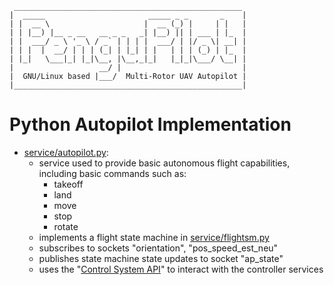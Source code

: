      ___________________________________________________
    |  _____                       _____ _ _       _    |
    | |  __ \                     |  __ (_) |     | |   |
    | | |__) |__ _ __   __ _ _   _| |__) || | ___ | |_  |
    | |  ___/ _ \ '_ \ / _` | | | |  ___/ | |/ _ \| __| |
    | | |  |  __/ | | | (_| | |_| | |   | | | (_) | |_  |
    | |_|   \___|_| |_|\__, |\__,_|_|   |_|_|\___/ \__| |
    |                   __/ |                           |
    |  GNU/Linux based |___/  Multi-Rotor UAV Autopilot |
    |___________________________________________________|


Python Autopilot Implementation
===============================

- [service/autopilot.py](service/autopilot.py):
  - service used to provide basic autonomous flight capabilities, including basic commands such as:
    - takeoff
    - land
    - move
    - stop
    - rotate
  - implements a flight state machine in [service/flightsm.py](service/flightsm.py)
  - subscribes to sockets "orientation", "pos_speed_est_neu"
  - publishes state machine state updates to socket "ap_state"
  - uses the "[Control System API](../api/ctrl_api.py)" to interact with the controller services
